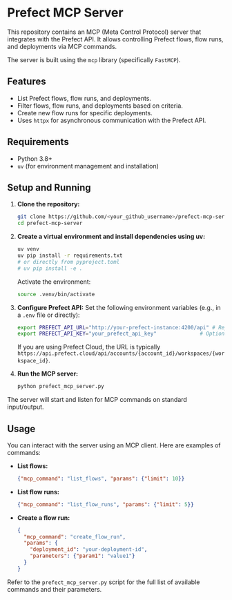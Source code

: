 # Prefect MCP Server

This repository contains an MCP (Meta Control Protocol) server that integrates with the Prefect API.
It allows controlling Prefect flows, flow runs, and deployments via MCP commands.

The server is built using the `mcp` library (specifically `FastMCP`).

## Features

- List Prefect flows, flow runs, and deployments.
- Filter flows, flow runs, and deployments based on criteria.
- Create new flow runs for specific deployments.
- Uses `httpx` for asynchronous communication with the Prefect API.

## Requirements

- Python 3.8+
- `uv` (for environment management and installation)

## Setup and Running

1.  **Clone the repository:**
    ```bash
    git clone https://github.com/<your_github_username>/prefect-mcp-server.git
    cd prefect-mcp-server
    ```

2.  **Create a virtual environment and install dependencies using uv:**
    ```bash
    uv venv
    uv pip install -r requirements.txt
    # or directly from pyproject.toml
    # uv pip install -e . 
    ```
    Activate the environment:
    ```bash
    source .venv/bin/activate 
    ```

3.  **Configure Prefect API:**
    Set the following environment variables (e.g., in a `.env` file or directly):
    ```bash
    export PREFECT_API_URL="http://your-prefect-instance:4200/api" # Replace with your Prefect API URL
    export PREFECT_API_KEY="your_prefect_api_key"              # Optional: Your Prefect API key if required
    ```
    If you are using Prefect Cloud, the URL is typically `https://api.prefect.cloud/api/accounts/{account_id}/workspaces/{workspace_id}`.

4.  **Run the MCP server:**
    ```bash
    python prefect_mcp_server.py
    ```

The server will start and listen for MCP commands on standard input/output.

## Usage

You can interact with the server using an MCP client. Here are examples of commands:

- **List flows:**
  ```json
  {"mcp_command": "list_flows", "params": {"limit": 10}}
  ```

- **List flow runs:**
  ```json
  {"mcp_command": "list_flow_runs", "params": {"limit": 5}}
  ```

- **Create a flow run:**
  ```json
  {
    "mcp_command": "create_flow_run",
    "params": {
      "deployment_id": "your-deployment-id",
      "parameters": {"param1": "value1"}
    }
  }
  ```

Refer to the `prefect_mcp_server.py` script for the full list of available commands and their parameters. 